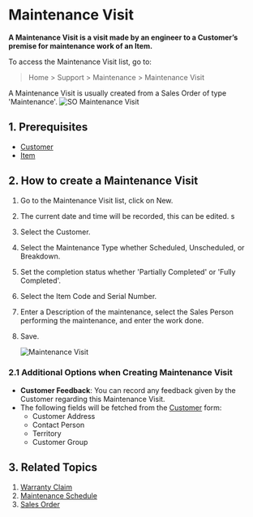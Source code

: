 <!-- add-breadcrumbs -->
# Maintenance Visit

**A Maintenance Visit is a visit made by an engineer to a Customer’s premise for maintenance work of an Item.**

To access the Maintenance Visit list, go to:
> Home > Support > Maintenance > Maintenance Visit

A Maintenance Visit is usually created from a Sales Order of type 'Maintenance'.
![SO Maintenance Visit](/docs/v12/assets/img/support/so-maintenance-visit.png)

## 1. Prerequisites

* [Customer](docs/user/manual/en/CRM/customer)
* [Item](/docs/v12/user/manual/en/stock/item)

## 2. How to create a Maintenance Visit
1. Go to the Maintenance Visit list, click on New.
1. The current date and time will be recorded, this can be edited.                s
1. Select the Customer.
1. Select the Maintenance Type whether Scheduled, Unscheduled, or Breakdown.
1. Set the completion status whether 'Partially Completed' or 'Fully Completed'.
1. Select the Item Code and Serial Number.
1. Enter a Description of the maintenance, select the Sales Person performing the maintenance, and enter the work done.
1. Save.

    <img class="screenshot" alt="Maintenance Visit" src="{{docs_base_url}}/v12/assets/img/support/maintenance-visit.png">

### 2.1 Additional Options when Creating Maintenance Visit

* **Customer Feedback**: You can record any feedback given by the Customer regarding this Maintenance Visit.
* The following fields will be fetched from the [Customer](/docs/v12/user/manual/en/CRM/customer) form:
  * Customer Address
  * Contact Person
  * Territory
  * Customer Group

## 3. Related Topics
1. [Warranty Claim](/docs/v12/user/manual/en/support/warranty-claim)
1. [Maintenance Schedule](/docs/v12/user/manual/en/support/maintenance-schedule)
1. [Sales Order](/docs/v12/user/manual/en/selling/sales-order)

